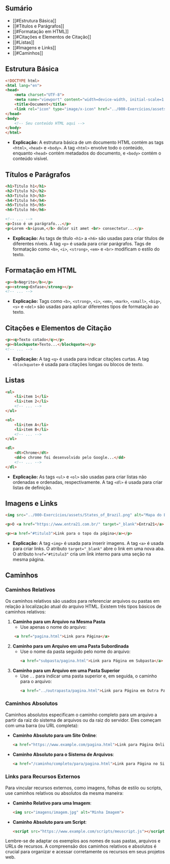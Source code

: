 ## Sumário
- [[#Estrutura Básica]]
- [[#Títulos e Parágrafos]]
- [[#Formatação em HTML]]
- [[#Citações e Elementos de Citação]]
- [[#Listas]]
- [[#Imagens e Links]]
- [[#Caminhos]]
## Estrutura Básica
```html
<!DOCTYPE html>
<html lang="en">
<head>
    <meta charset="UTF-8">
    <meta name="viewport" content="width=device-width, initial-scale=1.0">
    <title>Document</title>
    <link rel="icon" type="image/x-icon" href="../000-Exercícios/assets/rocket.gif">
</head>
<body>
    <!-- Seu conteúdo HTML aqui -->
</body>
</html>
```

- **Explicação:** A estrutura básica de um documento HTML contém as tags `<html>`, `<head>` e `<body>`. A tag `<html>` envolve todo o conteúdo, enquanto `<head>` contém metadados do documento, e `<body>` contém o conteúdo visível.

## Títulos e Parágrafos

```html
<h1>Titulo h1</h1>
<h2>Titulo h2</h2>
<h3>Titulo h3</h3>
<h4>Titulo h4</h4>
<h5>Titulo h5</h5>
<h6>Titulo h6</h6>

<!-- ... -->
<p>Isso é um parágrafo...</p>
<p>Lorem <b>ipsum,</b> dolor sit amet <br> consectetur...</p>
```

- **Explicação:** As tags de título `<h1>` a `<h6>` são usadas para criar títulos de diferentes níveis. A tag `<p>` é usada para criar parágrafos. Tags de formatação como `<b>`, `<i>`, `<strong>`, `<em>` e `<br>` modificam o estilo do texto.

## Formatação em HTML

```html
<p><b>Negrito</b></p>
<p><strong>Enfase</strong></p>
<!-- ... -->
```

- **Explicação:** Tags como `<b>`, `<strong>`, `<i>`, `<em>`, `<mark>`, `<small>`, `<big>`, `<s>` e `<del>` são usadas para aplicar diferentes tipos de formatação ao texto.

## Citações e Elementos de Citação

```html
<p><q>Texto cotado</q></p>
<p><blockquote>Texto...</blockquote></p>
<!-- ... -->
```

- **Explicação:** A tag `<q>` é usada para indicar citações curtas. A tag `<blockquote>` é usada para citações longas ou blocos de texto.

## Listas

```html
<ul>
    <li>item 1</li>
    <li>item 2</li>
    <!-- ... -->
</ul>

<ol>
    <li>item A</li>
    <li>item B</li>
    <!-- ... -->
</ol>

<dl>
    <dt>Chrome</dt>
    <dd>o chrome foi desenvolvido pelo Google...</dd>
    <!-- ... -->
</dl>
```

- **Explicação:** As tags `<ul>` e `<ol>` são usadas para criar listas não ordenadas e ordenadas, respectivamente. A tag `<dl>` é usada para criar listas de definição.

## Imagens e Links

```html
<img src="../000-Exercícios/assets/States_of_Brazil.png" alt="Mapa do Brasil" title="Mapa dos estados do Brasil" width="150" height="150">

<p>O <a href="https://www.entra21.com.br/" target="_blank">Entra21</a> é um programa de empregabilidade e formação profissional.</p>

<p><a href="#titulo3">Link para o topo da página</a></p>
```

- **Explicação:** A tag `<img>` é usada para inserir imagens. A tag `<a>` é usada para criar links. O atributo `target="_blank"` abre o link em uma nova aba. O atributo `href="#titulo3"` cria um link interno para uma seção na mesma página.

## Caminhos
### Caminhos Relativos
Os caminhos relativos são usados para referenciar arquivos ou pastas em relação à localização atual do arquivo HTML. Existem três tipos básicos de caminhos relativos:
1. **Caminho para um Arquivo na Mesma Pasta**
   - Use apenas o nome do arquivo:
 ```html
     <a href="pagina.html">Link para Página</a>
 ```

2. **Caminho para um Arquivo em uma Pasta Subordinada**
   - Use o nome da pasta seguido pelo nome do arquivo:
     ```html
     <a href="subpasta/pagina.html">Link para Página em Subpasta</a>
     ```
3. **Caminho para um Arquivo em uma Pasta Superior**
   - Use `..` para indicar uma pasta superior e, em seguida, o caminho para o arquivo:
     ```html
     <a href="../outrapasta/pagina.html">Link para Página em Outra Pasta</a>
     ```

### Caminhos Absolutos
Caminhos absolutos especificam o caminho completo para um arquivo a partir da raiz do sistema de arquivos ou da raiz do servidor. Eles começam com uma barra (ou URL completa):
- **Caminho Absoluto para um Site Online**:
  ```html
  <a href="https://www.example.com/pagina.html">Link para Página Online</a>
  ```
- **Caminho Absoluto para o Sistema de Arquivos**:
  ```html
  <a href="/caminho/completo/para/pagina.html">Link para Página no Sistema de Arquivos</a>
  ```

### Links para Recursos Externos
Para vincular recursos externos, como imagens, folhas de estilo ou scripts, use caminhos relativos ou absolutos da mesma maneira:
- **Caminho Relativo para uma Imagem**:
  ```html
  <img src="imagens/imagem.jpg" alt="Minha Imagem">
  ```
- **Caminho Absoluto para um Script**:
  ```html
  <script src="https://www.example.com/scripts/meuscript.js"></script>
  ```
Lembre-se de adaptar os exemplos aos nomes de suas pastas, arquivos e URLs de recursos. A compreensão dos caminhos relativos e absolutos é crucial para organizar e acessar corretamente os recursos em seus projetos web.